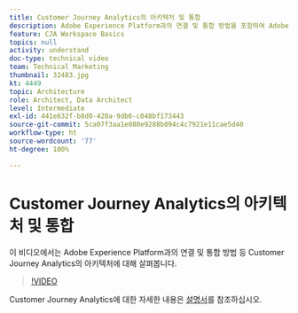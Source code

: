 ```yaml
---
title: Customer Journey Analytics의 아키텍처 및 통합
description: Adobe Experience Platform과의 연결 및 통합 방법을 포함하여 Adobe Customer Journey Analytics의 아키텍처에 대해 자세히 살펴봅니다.
feature: CJA Workspace Basics
topics: null
activity: understand
doc-type: technical video
team: Technical Marketing
thumbnail: 32483.jpg
kt: 4449
topic: Architecture
role: Architect, Data Architect
level: Intermediate
exl-id: 441e632f-b8d0-428a-9db6-c048bf173443
source-git-commit: 5ca07f3aa1e080e9288b094c4c7921e11cae5d40
workflow-type: ht
source-wordcount: '77'
ht-degree: 100%

---
```


# Customer Journey Analytics의 아키텍처 및 통합

이 비디오에서는 Adobe Experience Platform과의 연결 및 통합 방법 등 Customer Journey Analytics의 아키텍처에 대해 살펴봅니다.

>[!VIDEO](https://video.tv.adobe.com/v/32483/?quality=12)

Customer Journey Analytics에 대한 자세한 내용은 [설명서](https://experienceleague.adobe.com/docs/analytics-platform/using/cja-landing.html)를 참조하십시오.

